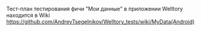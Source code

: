 Тест-план тестирования фичи "Мои данные" в приложении Welltory находится в Wiki https://github.com/AndreyTsegelnikov/Welltory_tests/wiki/MyData(Android)
